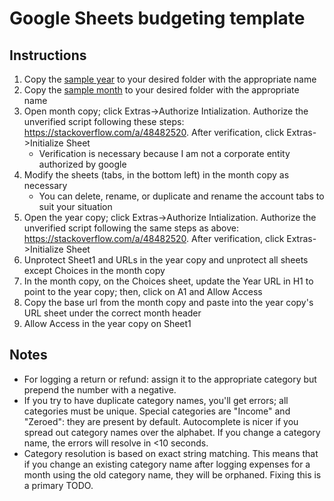 # Google Sheets budgeting template

## Instructions

1. Copy the [sample year](https://docs.google.com/spreadsheets/d/1L0hlw2Aj91cdvMGzJxN24Vu6ns8Bl7oNBPTPCDbfQPw/edit?usp=sharing) to your desired folder with the appropriate name
2. Copy the [sample month](https://docs.google.com/spreadsheets/d/1-qlCjc9i-t_JzJJjd1RwGDwTQ7QHjhQUaqDio1RjYRs/edit?usp=sharing) to your desired folder with the appropriate name
3. Open month copy; click Extras->Authorize Intialization. Authorize the unverified script following these steps: https://stackoverflow.com/a/48482520. After verification, click Extras->Initialize Sheet
    * Verification is necessary because I am not a corporate entity authorized by google
4. Modify the sheets (tabs, in the bottom left) in the month copy as necessary
    * You can delete, rename, or duplicate and rename the account tabs to suit your situation
6. Open the year copy; click Extras->Authorize Intialization. Authorize the unverified script following the same steps as above: https://stackoverflow.com/a/48482520. After verification, click Extras->Initialize Sheet
7. Unprotect Sheet1 and URLs in the year copy and unprotect all sheets except Choices in the month copy
8. In the month copy, on the Choices sheet, update the Year URL in H1 to point to the year copy; then, click on A1 and Allow Access
9. Copy the base url from the month copy and paste into the year copy's URL sheet under the correct month header
10. Allow Access in the year copy on Sheet1

## Notes

* For logging a return or refund: assign it to the appropriate category but prepend the number with a negative.
* If you try to have duplicate category names, you'll get errors; all categories must be unique. Special categories are "Income" and "Zeroed": they are present by default. Autocomplete is nicer if you spread out category names over the alphabet. If you change a category name, the errors will resolve in <10 seconds.
* Category resolution is based on exact string matching. This means that if you change an existing category name after logging expenses for a month using the old category name, they will be orphaned. Fixing this is a primary TODO.
